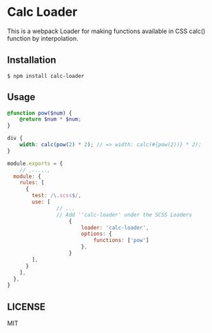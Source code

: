 # Calc Loader
This is a webpack Loader for making functions available in CSS calc() function by interpolation.

## Installation
```
$ npm install calc-loader
```

## Usage

```sample.scss
@function pow($num) {
	@return $num * $num;
}

div {
	width: calc(pow(2) * 2); // => width: calc(#{pow(2))} * 2);
}
```

```webpack.config.js
module.exports = {
	// ......,
  module: {
    rules: [
      {
        test: /\.scss$/,
        use: [
				// ...
				// Add ''calc-loader' under the SCSS Loaders
					{ 
						loader: 'calc-loader',
						options: {
							functions: ['pow']
						},
					}
        ],
      }
    ],
  },
}
```


## LICENSE
MIT
